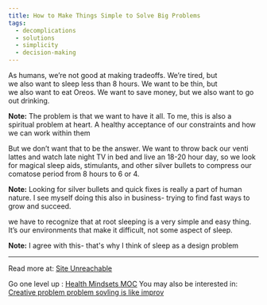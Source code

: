 ```yaml
---
title: How to Make Things Simple to Solve Big Problems
tags:
  - decomplications
  - solutions
  - simplicity
  - decision-making
---
```


As humans, we’re not good at making tradeoffs. We’re tired, but we also want to sleep less than 8 hours. We want to be thin, but we also want to eat Oreos. We want to save money, but we also want to go out drinking.

**Note:** The problem is that we want to have it all. To me, this is also a spiritual problem at heart. A healthy acceptance of our constraints and how we can work within them

But we don’t want that to be the answer. We want to throw back our venti lattes and watch late night TV in bed and live an 18-20 hour day, so we look for magical sleep aids, stimulants, and other silver bullets to compress our comatose period from 8 hours to 6 or 4.

**Note:** Looking for silver bullets and quick fixes is really a part of human nature. I see myself doing this also in business- trying to find fast ways to grow and succeed.

we have to recognize that at root sleeping is a very simple and easy thing. It’s our environments that make it difficult, not some aspect of sleep.

**Note:** I agree with this- that's why I think of sleep as a design problem

----

Read more at: [Site Unreachable](https://www.nateliason.com/blog/decomplication)

Go one level up : [Health Mindsets MOC](Maps/Health%20Mindsets%20MOC.md)
You may also be interested in: [Creative problem problem sovling is like improv](Notes/Creative%20problem%20problem%20sovling%20is%20like%20improv.md)